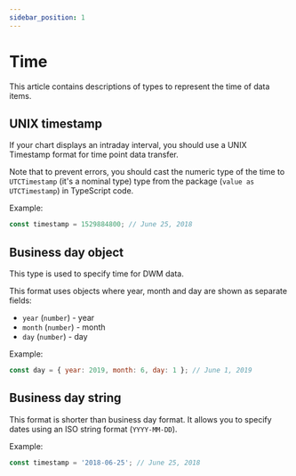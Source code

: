 ```yaml
---
sidebar_position: 1
---
```


# Time

This article contains descriptions of types to represent the time of data items.

## UNIX timestamp

If your chart displays an intraday interval, you should use a UNIX Timestamp format for time point data transfer.

Note that to prevent errors, you should cast the numeric type of the time to `UTCTimestamp` (it's a nominal type) type from the package (`value as UTCTimestamp`) in TypeScript code.

Example:

```js
const timestamp = 1529884800; // June 25, 2018
```

## Business day object

This type is used to specify time for DWM data.

This format uses objects where year, month and day are shown as separate fields:

- `year` (`number`) - year
- `month` (`number`) - month
- `day` (`number`) - day

Example:

```js
const day = { year: 2019, month: 6, day: 1 }; // June 1, 2019
```

## Business day string

This format is shorter than business day format. It allows you to specify dates using an ISO string format (`YYYY-MM-DD`).

Example:

```js
const timestamp = '2018-06-25'; // June 25, 2018
```
